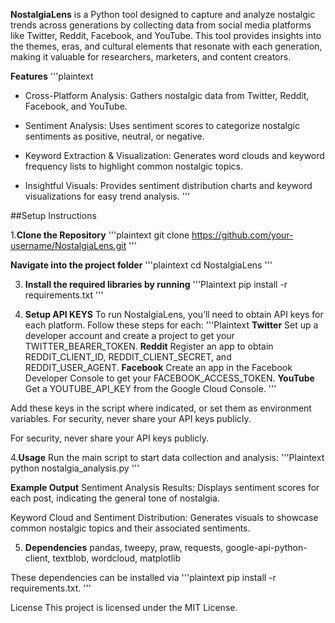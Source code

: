__NostalgiaLens__ is a Python tool designed to capture and analyze nostalgic trends across generations by collecting data from social media platforms like Twitter, Reddit, Facebook, and YouTube. This tool provides insights into the themes, eras, and cultural elements that resonate with each generation, making it valuable for researchers, marketers, and content creators.

__Features__
'''plaintext
  - Cross-Platform Analysis: Gathers nostalgic data from Twitter, Reddit, Facebook, and YouTube.

  - Sentiment Analysis: Uses sentiment scores to categorize nostalgic sentiments as positive, neutral, or negative.

  - Keyword Extraction & Visualization: Generates word clouds and keyword frequency lists to highlight common nostalgic topics.

  - Insightful Visuals: Provides sentiment distribution charts and keyword visualizations for easy trend analysis.
'''

##Setup Instructions

1.__Clone the Repository__
'''plaintext
git clone https://github.com/your-username/NostalgiaLens.git
'''

   __Navigate into the project folder__
   '''plaintext
    cd NostalgiaLens
    '''

3. __Install the required libraries by running__
   '''Plaintext
   pip install -r requirements.txt
   '''

5. __Setup API KEYS__
  To run NostalgiaLens, you’ll need to obtain API keys for each platform. Follow these steps for each:
'''Plaintext
    __Twitter__ Set up a developer account and create a project to get your TWITTER_BEARER_TOKEN.
    __Reddit__ Register an app to obtain REDDIT_CLIENT_ID, REDDIT_CLIENT_SECRET, and REDDIT_USER_AGENT.
    __Facebook__ Create an app in the Facebook Developer Console to get your FACEBOOK_ACCESS_TOKEN.
    __YouTube__ Get a YOUTUBE_API_KEY from the Google Cloud Console.
'''
   
Add these keys in the script where indicated, or set them as environment variables. For security, never share your API keys publicly.

For security, never share your API keys publicly.

4.__Usage__
  Run the main script to start data collection and analysis:
  '''Plaintext
    python nostalgia_analysis.py
  '''

  __Example Output__
  Sentiment Analysis Results: Displays sentiment scores for each post, indicating the general tone of nostalgia.
    
  Keyword Cloud and Sentiment Distribution: Generates visuals to showcase common nostalgic topics and their associated         sentiments.
 
5. __Dependencies__
  pandas, tweepy, praw, requests, google-api-python-client, textblob, wordcloud, matplotlib

These dependencies can be installed via 
'''plaintext
pip install -r requirements.txt.
'''

License
This project is licensed under the MIT License.

